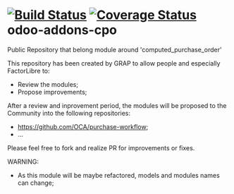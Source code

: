 [![Build Status](https://travis-ci.org/grap/odoo-addons-cpo.svg?branch=8.0)](https://travis-ci.org/grap/odoo-addons-cpo)
[![Coverage Status](https://coveralls.io/repos/grap/odoo-addons-cpo/badge.png?branch=8.0)](https://coveralls.io/r/grap/odoo-addons-cpo?branch=8.0)
odoo-addons-cpo
===============

Public Repository that belong module around 'computed_purchase_order'

This repository has been created by GRAP to allow people and especially FactorLibre to:
* Review the modules;
* Propose improvements;

After a review and inprovement period, the modules will be proposed to the Community into the following repositories:
 * https://github.com/OCA/purchase-workflow;
 * ...

Please feel free to fork and realize PR for improvements or fixes.

WARNING:
* As this module will be maybe refactored, models and modules names can change;
